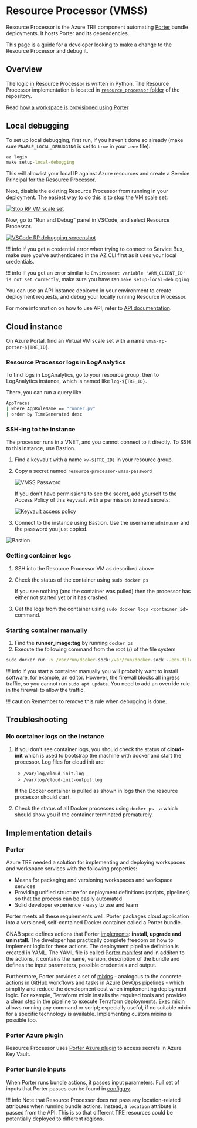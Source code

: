 # Resource Processor (VMSS)

Resource Processor is the Azure TRE component automating [Porter](https://porter.sh) bundle deployments. It hosts Porter and its dependencies.

This page is a guide for a developer looking to make a change to the Resource Processor and debug it.

## Overview

The logic in Resource Processor is written in Python. The Resource Processor implementation is located in [`resource_processor` folder](https://github.com/microsoft/AzureTRE/blob/main/resource_processor/) of the repository.

Read [how a workspace is provisioned using Porter](./../azure-tre-overview/architecture.md#provisioning-a-workspace)

## Local debugging

To set up local debugging, first run, if you haven't done so already (make sure `ENABLE_LOCAL_DEBUGGING` is set to `true` in your `.env` file):

```cmd
az login
make setup-local-debugging
```

This will allowlist your local IP against Azure resources and create a Service Principal for the Resource Processor.

Next, disable the existing Resource Processor from running in your deployment. The easiest way to do this is to stop the VM scale set:

[![Stop RP VM scale set](../assets/rp_stop_vm_scale_set.png)](../assets/rp_stop_vm_scale_set.png)

Now, go to "Run and Debug" panel in VSCode, and select Resource Processor.

[![VSCode RP debugging screenshot](../assets/rp_local_debugging_vscode_screenshot.png)](../assets/rp_local_debugging_vscode_screenshot.png)

!!! info
    If you get a credential error when trying to connect to Service Bus, make sure you've authenticated in the AZ CLI first as it uses your local credentials.

!!! info
    If you get an error similar to `Environment variable 'ARM_CLIENT_ID' is not set correctly`, make sure you have ran `make setup-local-debugging`

You can use an API instance deployed in your environment to create deployment requests, and debug your locally running Resource Processor.

For more information on how to use API, refer to [API documentation](./api.md#using-swagger-ui).

## Cloud instance

On Azure Portal, find an Virtual VM scale set with a name `vmss-rp-porter-${TRE_ID}`.

### Resource Processor logs in LogAnalytics

To find logs in LogAnalytics, go to your resource group, then to LogAnalytics instance, which is named like `log-${TRE_ID}`.

There, you can run a query like

```cmd
AppTraces 
| where AppRoleName == "runner.py"
| order by TimeGenerated desc 
```

### SSH-ing to the instance

The processor runs in a VNET, and you cannot connect to it directly.
To SSH to this instance, use Bastion.

1. Find a keyvault with a name `kv-${TRE_ID}` in your resource group.
1. Copy a secret named `resource-processor-vmss-password`

    ![VMSS Password](../assets/vmss_password.png)

    If you don't have permissions to see the secret, add yourself to the Access Policy of this keyvault with a permission to read secrets:

    [![Keyvault access policy](../assets/rp_kv_access_policy.png)](../assets/rp_kv_access_policy.png)
1. Connect to the instance using Bastion. Use the username `adminuser` and the password you just copied.

  ![Bastion](../assets/bastion.png "Bastion")

### Getting container logs

1. SSH into the Resource Processor VM as described above
1. Check the status of the container using `sudo docker ps`

    If you see nothing (and the container was pulled) then the processor has either not started yet or it has crashed.

1. Get the logs from the container using `sudo docker logs <container_id>` command.

### Starting container manually

1. Find the **runner_image:tag** by running ``docker ps``
1. Execute the following command from the root (/) of the file system

  ```cmd
  sudo docker run -v /var/run/docker.sock:/var/run/docker.sock --env-file .env --name resource_processor_vmss_porter_debug [runner_image:tag]
  ```

!!! info
    If you start a container manually you will probably want to install software, for example, an editor. However, the firewall blocks all ingress traffic, so you cannot run `sudo apt update`. You need to add an override rule in the firewall to allow the traffic.

!!! caution
    Remember to remove this rule when debugging is done.

## Troubleshooting

### No container logs on the instance

1. If you don't see container logs, you should check the status of **cloud-init** which is used to bootstrap the machine with docker and start the processor. Log files for cloud init are:

   - `/var/log/cloud-init.log`
   - `/var/log/cloud-init-output.log`

   If the Docker container is pulled as shown in logs then the resource processor should start.
1. Check the status of all Docker processes using `docker ps -a` which should show you if the container terminated prematurely.

## Implementation details

### Porter

Azure TRE needed a solution for implementing and deploying workspaces and workspace services with the following properties:

* Means for packaging and versioning workspaces and workspace services
* Providing unified structure for deployment definitions (scripts, pipelines) so that the process can be easily automated
* Solid developer experience - easy to use and learn

Porter meets all these requirements well. Porter packages cloud application into a versioned, self-contained Docker container called a Porter bundle.

<!-- markdownlint-disable MD013 -->
CNAB spec defines actions that Porter [implements](https://porter.sh/author-bundles/#bundle-actions): **install, upgrade and uninstall**. The developer has practically complete freedom on how to implement logic for these actions. The deployment pipeline definition is created in YAML. The YAML file is called [Porter manifest](https://porter.sh/author-bundles/) and in additon to the actions, it contains the name, version, description of the bundle and defines the input parameters, possible credentials and output.

Furthermore, Porter provides a set of [mixins](https://porter.sh/mixins/) - analogous to the concrete actions in GitHub workflows and tasks in Azure DevOps pipelines - which simplify and reduce the development cost when implementing deployment logic. For example, Terraform mixin installs the required tools and provides a clean step in the pipeline to execute Terraform deployments. [Exec mixin](https://porter.sh/mixins/exec/) allows running any command or script; especially useful, if no suitable mixin for a specific technology is available. Implementing custom mixins is possible too.
<!-- markdownlint-enable MD013 -->

### Porter Azure plugin

Resource Processor uses [Porter Azure plugin](https://github.com/getporter/azure-plugins) to access secrets in Azure Key Vault.

### Porter bundle inputs

When Porter runs bundle actions, it passes input parameters. Full set of inputs that Porter passes can be found in [config.py](https://github.com/microsoft/AzureTRE/blob/main/resource_processor/shared/config.py).

!!! info
    Note that Resource Processor does not pass any location-related attributes when running bundle actions. Instead, a `location` attribute is passed from the API. This is so that different TRE resources could be potentially deployed to different regions.
